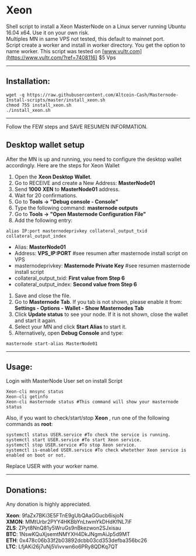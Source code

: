 # Xeon
Shell script to install a Xeon MasterNode on a Linux server running Ubuntu 16.04 x64.  Use it on your own risk.<br>
Multiples MN in same VPS not tested, this default to mainnet port.<br> Script create a worker and install in worker directory. You get the option to name worker.
This script was tested on [www.vultr.com](https://www.vultr.com/?ref=7408116) $5 Vps

***
## Installation:
```
wget -q https://raw.githubusercontent.com/Altcoin-Cash/Masternode-Install-scripts/master/install_xeon.sh
chmod 755 install_xeon.sh
./install_xeon.sh
```
***

Follow the FEW steps and SAVE RESUMEN INFORMATION. 

## Desktop wallet setup

After the MN is up and running, you need to configure the desktop wallet accordingly. Here are the steps for Xeon Wallet
1. Open the **Xeon Desktop Wallet**.
1. Go to RECEIVE and create a New Address: **MasterNode01**
1. Send **1000** **XEN** to **MasterNode01** address.
1. Wait for 20 confirmations.
1. Go to **Tools -> "Debug console - Console"**
1. Type the following command: **masternode outputs**
1. Go to  **Tools -> "Open Masternode Configuration File"**
1. Add the following entry:
```
alias IP:port masternodeprivkey collateral_output_txid collateral_output_index
```
* Alias: **MasterNode01** 
* Address: **VPS_IP:PORT** #see resumen after masternode install script on VPS
* masternodeprivkey: **Masternode Private Key** #see resumen masternode install script
* collateral_output_txid: **First value from Step 6**
* collateral_output_index:  **Second value from Step 6**
1. Save and close the file.
1. Go to **Masternode Tab**. If you tab is not shown, please enable it from: **Settings - Options - Wallet - Show Masternodes Tab**
1. Click **Update status** to see your node. If it is not shown, close the wallet and start it again. 
1. Select your MN and click **Start Alias** to start it.
1. Alternatively, open **Debug Console** and type:
```
masternode start-alias MasterNode01
```
***

## Usage:
Login with MasterNode User set on install Script
```
Xeon-cli mnsync status
Xeon-cli getinfo
Xeon-cli masternode status #This command will show your masternode status
```

Also, if you want to check/start/stop **Xeon** , run one of the following commands as **root**:

```
systemctl status USER.service #To check the service is running.
systemctl start USER.service #To start Xeon service.
systemctl stop USER.service #To stop Xeon service.
systemctl is-enabled USER.service #To check whetether Xeon service is enabled on boot or not.
```

Replace USER with your worker name.
***

## Donations:  

Any donation is highly appreciated.  

**Xeon**: 9faZx7BKi3E5FTnE9gUbQAaGGucb6isjoN<br>
**XMON**: MMtUrbr2PYY4HKBbYnLtwmYkDHdKfNL7iF<br>
**ZLS**: ZPyt8NnQ81y5WruGs9nBkezwon2SJxisau <br>
**BTC**: 1NswKQuXjsemtNMYXH4DkJNgmAiJp5d9MT  <br>
**ETH**: 0x478c06b33f2b03892dcbb03cd353defba356bc26 <br>
**LTC**: LfjAKi26j7uNj5Vivvwn6o6PRy8QDKq7QT<br>
